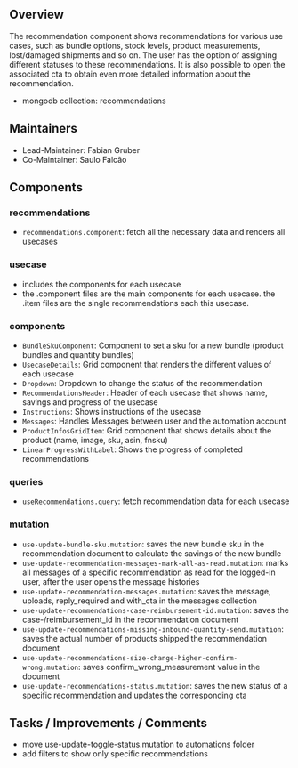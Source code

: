 ## Overview

The recommendation component shows recommendations for various use cases, such as bundle options, stock levels, product measurements, lost/damaged shipments and so on. The user has the option of assigning different statuses to these recommendations. It is also possible to open the associated cta to obtain even more detailed information about the recommendation.

- mongodb collection: recommendations

## Maintainers

- Lead-Maintainer: Fabian Gruber
- Co-Maintainer: Saulo Falcão

## Components

### recommendations

- `recommendations.component`: fetch all the necessary data and renders all usecases

### usecase

- includes the components for each usecase
- the .component files are the main components for each usecase. the .item files are the single recommendations each this usecase.

### components

- `BundleSkuComponent`: Component to set a sku for a new bundle (product bundles and quantity bundles)
- `UsecaseDetails`: Grid component that renders the different values of each usecase
- `Dropdown`: Dropdown to change the status of the recommendation
- `RecommendationsHeader`: Header of each usecase that shows name, savings and progress of the usecase
- `Instructions`: Shows instructions of the usecase
- `Messages`: Handles Messages between user and the automation account
- `ProductInfosGridItem`: Grid component that shows details about the product (name, image, sku, asin, fnsku)
- `LinearProgressWithLabel`: Shows the progress of completed recommendations

### queries

- `useRecommendations.query`: fetch recommendation data for each usecase

### mutation

- `use-update-bundle-sku.mutation`: saves the new bundle sku in the recommendation document to calculate the savings of the new bundle
- `use-update-recommendation-messages-mark-all-as-read.mutation`: marks all messages of a specific recommendation as read for the logged-in user, after the user opens the message histories
- `use-update-recommendation-messages.mutation`: saves the message, uploads, reply_required and with_cta in the messages collection
- `use-update-recommendations-case-reimbursement-id.mutation`: saves the case-/reimbursement_id in the recommendation document
- `use-update-recommendations-missing-inbound-quantity-send.mutation`: saves the actual number of products shipped the recommendation document
- `use-update-recommendations-size-change-higher-confirm-wrong.mutation`: saves confirm_wrong_measurement value in the document
- `use-update-recommendations-status.mutation`: saves the new status of a specific recommendation and updates the corresponding cta

## Tasks / Improvements / Comments

- move use-update-toggle-status.mutation to automations folder
- add filters to show only specific recommendations
